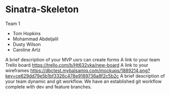 Sinatra-Skeleton
================

Team 1
* Tom Hopkins
* Mohammad Abdeljalil
* Dusty Wilson
* Caroline Artz

A brief description of your MVP
  usrs can create forms
A link to your team Trello board
  https://trello.com/b/Ht632vka/new-board
A link to your wireframes
  https://dbctest.mybalsamiq.com/mockups/1889214.png?key=ce629dd79e5b1bf3326c478e9189736a8f2c5b2c
A brief description of your team dynamic and git workflow.
  We have an established git workflow complete with dev and feature branches.
